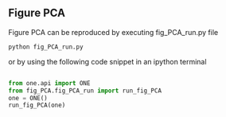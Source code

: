 ## Figure PCA

Figure PCA can be reproduced by executing fig_PCA_run.py file 
```
python fig_PCA_run.py
```

or by using the following code snippet in an ipython terminal

```python

from one.api import ONE
from fig_PCA.fig_PCA_run import run_fig_PCA
one = ONE()
run_fig_PCA(one)

```
